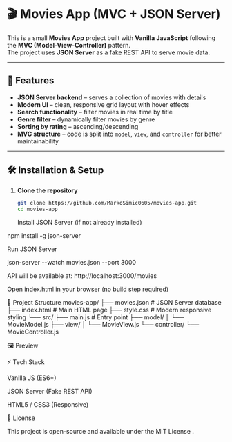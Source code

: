# 🎬 Movies App (MVC + JSON Server)

This is a small **Movies App** project built with **Vanilla JavaScript** following the **MVC (Model-View-Controller)** pattern.  
The project uses **JSON Server** as a fake REST API to serve movie data.

---

## 🚀 Features

- **JSON Server backend** – serves a collection of movies with details
- **Modern UI** – clean, responsive grid layout with hover effects
- **Search functionality** – filter movies in real time by title
- **Genre filter** – dynamically filter movies by genre
- **Sorting by rating** – ascending/descending
- **MVC structure** – code is split into `model`, `view`, and `controller` for better maintainability

---

## 🛠 Installation & Setup

1. **Clone the repository**
   ```bash
   git clone https://github.com/MarkoSimic0605/movies-app.git
   cd movies-app
   ```
   Install JSON Server (if not already installed)

npm install -g json-server

Run JSON Server

json-server --watch movies.json --port 3000

API will be available at:
http://localhost:3000/movies

Open index.html in your browser (no build step required)

📁 Project Structure
movies-app/
├── movies.json # JSON Server database
├── index.html # Main HTML page
├── style.css # Modern responsive styling
└── src/
├── main.js # Entry point
├── model/
│ └── MovieModel.js
├── view/
│ └── MovieView.js
└── controller/
└── MovieController.js

🖼 Preview

⚡ Tech Stack

Vanilla JS (ES6+)

JSON Server (Fake REST API)

HTML5 / CSS3 (Responsive)

📜 License

This project is open-source and available under the MIT License
.
